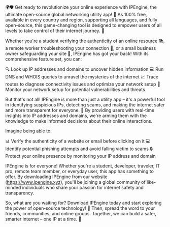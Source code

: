🌍🛡️ Get ready to revolutionize your online experience with IPEngine, the ultimate open-source global networking utility app! 🚀 As 100% free, available in every country and region, supporting all languages, and fully open-source, this game-changing tool is designed to empower users of all levels to take control of their internet journey. 💪

Whether you're a student verifying the authenticity of an online resource 📚, a remote worker troubleshooting your connection 🔧, or a small business owner safeguarding your site 🏢, IPEngine has got your back! With its comprehensive feature set, you can:

🔍 Look up IP addresses and domains to uncover hidden information
💻 Run DNS and WHOIS queries to unravel the mysteries of the internet
📈 Trace routes to diagnose connectivity issues and optimize your network setup
🚨 Monitor your network setup for potential vulnerabilities and threats

But that's not all! IPEngine is more than just a utility app – it's a powerful tool in identifying suspicious IPs, detecting scams, and making the internet safer and more transparent for everyone. 🚫 By providing users with real-time insights into IP addresses and domains, we're arming them with the knowledge to make informed decisions about their online interactions.

Imagine being able to:

📊 Verify the authenticity of a website or email before clicking on it
💻 Identify potential phishing attempts and avoid falling victim to scams
🔒 Protect your online presence by monitoring your IP address and domain

IPEngine is for everyone! Whether you're a student, developer, traveler, IT pro, remote team member, or everyday user, this app has something to offer. By downloading IPEngine from our website (https://www.ipengine.xyz), you'll be joining a global community of like-minded individuals who share your passion for internet safety and transparency.

So, what are you waiting for? Download IPEngine today and start exploring the power of open-source technology! 🚀 Then, spread the word to your friends, communities, and online groups. Together, we can build a safer, smarter internet – one IP at a time. 💪